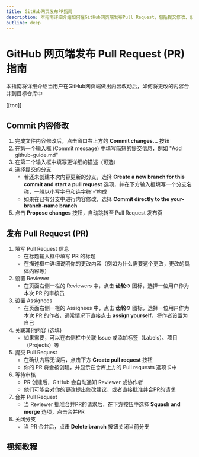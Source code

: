```yaml
---
title: GitHub网页发布PR指南
description: 本指南详细介绍如何在GitHub网页端发布Pull Request，包括提交修改、设置 Reviewer 和 Assignees 等步骤。
outline: deep
---
```

# GitHub 网页端发布 Pull Request (PR) 指南

本指南将详细介绍当用户在GitHub网页端做出内容改动后，如何将更改的内容合并到目标仓库中

[[toc]]

## Commit 内容修改

1. 完成文件内容修改后，点击窗口右上方的 **Commit changes...** 按钮
2. 在第一个输入框 (Commit message) 中填写简短的提交信息，例如 "Add github-guide.md"
3. 在第二个输入框中填写更详细的描述（可选）
4. 选择提交的分支
   - 若还未创建本次内容更新的分支，选择 **Create a new branch for this commit and start a pull request** 选项，并在下方输入框填写一个分支名称，一般以小写字母和连字符'-'构成
   - 如果在已有分支中进行内容修改，选择 **Commit directly to the your-branch-name branch**
5. 点击 **Propose changes** 按钮，自动跳转至 Pull Request 发布页

## 发布 Pull Request (PR)

1. 填写 Pull Request 信息
    - 在标题输入框中填写 PR 的标题
    - 在描述框中详细说明你的更改内容（例如为什么需要这个更改，更改的具体内容等）
2. 设置 Reviewer
    - 在页面右侧一栏的 Reviewers 中，点击 **齿轮**⚙️ 图标，选择一位用户作为本次 PR 的审核员
3. 设置 Assignees
    - 在页面右侧一栏的 Assignees 中，点击 **齿轮**⚙️ 图标，选择一位用户作为本次 PR 的作者，通常情况下直接点击 **assign yourself**，将作者设置为自己
4. 关联其他内容 (选填)
    - 如果需要，可以在右侧栏中关联 Issue 或添加标签（Labels）、项目（Projects）等
5. 提交 Pull Request
    - 在确认内容无误后，点击下方 **Create pull request** 按钮
    - 你的 PR 将会被创建，并显示在仓库上方的 Pull requests 选项卡中
6. 等待审核
    - PR 创建后，GitHub 会自动通知 Reviewer 或协作者
    - 他们可能会对你的更改提出修改建议，或者直接批准并合PR的请求
7. 合并 Pull Request
    - 当 Reviewer 批准合并PR的请求后，在下方按钮中选择 **Squash and merge** 选项，点击合并PR
8. 关闭分支
    - 当 PR 合并后，点击 **Delete branch** 按钮关闭当前分支


## 视频教程

<VideoLinks bilibili="https://www.bilibili.com/video/BV1AiQpYuE1k/" youtube="https://youtu.be/Jp7aMDVXvwM" />